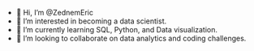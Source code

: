 - 👋 Hi, I’m @ZednemEric
- 👀 I’m interested in becoming a data scientist.
- 🌱 I’m currently learning SQL, Python, and Data visualization. 
- 💞️ I’m looking to collaborate on data analytics and coding challenges. 

<!---
ZednemEric/ZednemEric is a ✨ special ✨ repository because its `README.md` (this file) appears on your GitHub profile.
You can click the Preview link to take a look at your changes.
--->
